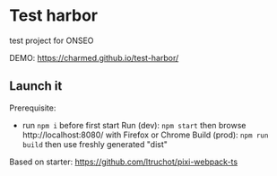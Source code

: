 # Test harbor

test project for ONSEO

DEMO: https://charmed.github.io/test-harbor/
## Launch it

Prerequisite:
* run `npm i` before first start
Run (dev): `npm start` then browse http://localhost:8080/ with Firefox or Chrome
Build (prod): `npm run build` then use freshly generated "dist" 

Based on  starter: https://github.com/ltruchot/pixi-webpack-ts